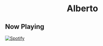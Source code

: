 <h1 align="center">Alberto</h1>

## Now Playing

[![Spotify](https://spotify-now-playing-jtlkwba7f.vercel.app/api/spotify)](https://open.spotify.com/user/zanovello2002?si=BSaHx-mmTMGAZ2bO4bxK8A)
